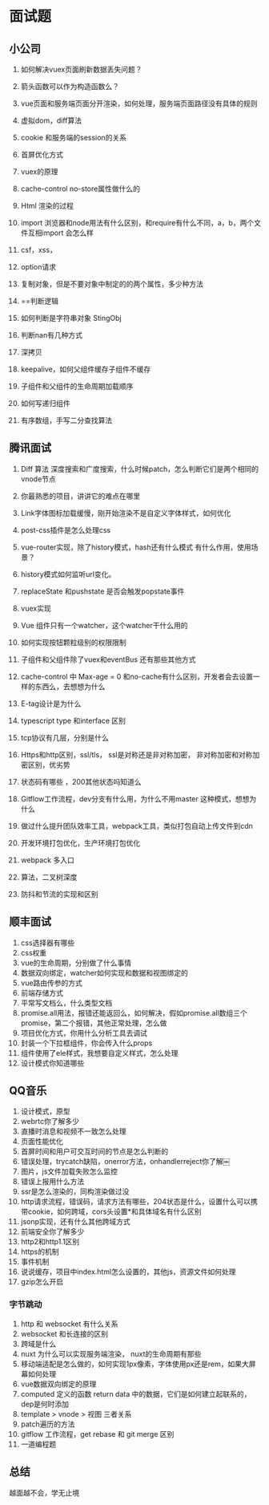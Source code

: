 # 面试题

## 小公司

1. 如何解决vuex页面刷新数据丢失问题？

2. 箭头函数可以作为构造函数么？

3. vue页面和服务端页面分开渲染，如何处理，服务端页面路径没有具体的规则

4. 虚拟dom，diff算法

5. cookie 和服务端的session的关系

6. 首屏优化方式

7. vuex的原理

8. cache-control no-store属性做什么的

9. Html 渲染的过程

10. import 浏览器和node用法有什么区别，和require有什么不同，a，b，两个文件互相import 会怎么样

11. csf，xss，

12. option请求

13. 复制对象，但是不要对象中制定的的两个属性，多少种方法

14. ==判断逻辑

15. 如何判断是字符串对象 StingObj

16. 判断nan有几种方式

17. 深拷贝

18. keepalive，如何父组件缓存子组件不缓存

19. 子组件和父组件的生命周期加载顺序

20. 如何写递归组件

21. 有序数组，手写二分查找算法

## 腾讯面试

1. Diff 算法 深度搜索和广度搜索，什么时候patch，怎么判断它们是两个相同的vnode节点

2. 你最熟悉的项目，讲讲它的难点在哪里

3. Link字体图标加载缓慢，刚开始渲染不是自定义字体样式，如何优化

4. post-css插件是怎么处理css

5. vue-router实现，除了history模式，hash还有什么模式 有什么作用，使用场景？

6. history模式如何监听url变化。

7. replaceState 和pushstate 是否会触发popstate事件

8. vuex实现

9. Vue 组件只有一个watcher，这个watcher干什么用的

10. 如何实现按钮颗粒级别的权限限制

11. 子组件和父组件除了vuex和eventBus 还有那些其他方式

12. cache-control 中 Max-age = 0  和no-cache有什么区别，开发者会去设置一样的东西么，去想想为什么

13. E-tag设计是为什么

14. typescript type 和interface 区别

15. tcp协议有几层，分别是什么

16. Https和http区别，ssl/tls， ssl是对称还是非对称加密， 非对称加密和对称加密区别，优劣势

17. 状态码有哪些 ，200其他状态吗知道么

18. Gitflow工作流程，dev分支有什么用，为什么不用master 这种模式，想想为什么

19. 做过什么提升团队效率工具，webpack工具，类似打包自动上传文件到cdn

20. 开发环境打包优化，生产环境打包优化

21. webpack 多入口

22. 算法，二叉树深度

23. 防抖和节流的实现和区别

## 顺丰面试

1. css选择器有哪些
2. css权重
3. vue的生命周期，分别做了什么事情
4. 数据双向绑定，watcher如何实现和数据和视图绑定的
5. vue路由传参的方式
6. 前端存储方式
7. 平常写文档么，什么类型文档
8. promise.all用法，报错还能返回么，如何解决，假如promise.all数组三个promise，第二个报错，其他正常处理，怎么做
9. 项目优化方式，你用什么分析工具去调试
10. 封装一个下拉框组件，你会传入什么props
11. 组件使用了ele样式，我想要自定义样式，怎么处理
12. 设计模式你知道哪些

## QQ音乐

1. 设计模式，原型
2. webrtc你了解多少
3. 直播时消息和视频不一致怎么处理
4. 页面性能优化
5. 首屏时间和用户可交互时间的节点是怎么判断的
6. 错误处理，trycatch缺陷，onerror方法，onhandlerreject你了解￼
7. 图片，js文件加载失败怎么监控
8. 错误上报用什么方法
9. ssr是怎么渲染的，同构渲染做过没
10. http请求流程，错误码，请求方法有哪些，204状态是什么，设置什么可以携带cookie，如何跨域，cors头设置*和具体域名有什么区别
11. jsonp实现，还有什么其他跨域方式
12. 前端安全你了解多少
13. http2和http1.1区别
14. https的机制
15. 事件机制
16. 说说缓存，项目中index.html怎么设置的，其他js，资源文件如何处理
17. gzip怎么开启

### 字节跳动

1. http 和 websocket 有什么关系
2. websocket 和长连接的区别
3. 跨域是什么
4. nuxt 为什么可以实现服务端渲染， nuxt的生命周期有那些
5. 移动端适配是怎么做的，如何实现1px像素，字体使用px还是rem，如果大屏幕如何处理
6. vue数据双向绑定的原理
7. computed 定义的函数 return data 中的数据，它们是如何建立起联系的， dep是何时添加
8. template > vnode > 视图 三者关系
9. patch遍历的方法
10. gitflow 工作流程，get rebase 和 git merge 区别
11. 一道编程题

## 总结

越面越不会，学无止境
